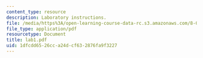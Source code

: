 ```yaml
---
content_type: resource
description: Laboratory instructions.
file: /media/https%3A/open-learning-course-data-rc.s3.amazonaws.com/8-022-physics-ii-electricity-and-magnetism-fall-2004/1dfcdd6526cca24dcf632876fa9f3227_lab1.pdf
file_type: application/pdf
resourcetype: Document
title: lab1.pdf
uid: 1dfcdd65-26cc-a24d-cf63-2876fa9f3227
---
```

